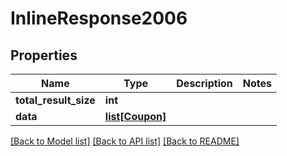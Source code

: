 # InlineResponse2006

## Properties
Name | Type | Description | Notes
------------ | ------------- | ------------- | -------------
**total_result_size** | **int** |  | 
**data** | [**list[Coupon]**](Coupon.md) |  | 

[[Back to Model list]](../README.md#documentation-for-models) [[Back to API list]](../README.md#documentation-for-api-endpoints) [[Back to README]](../README.md)


